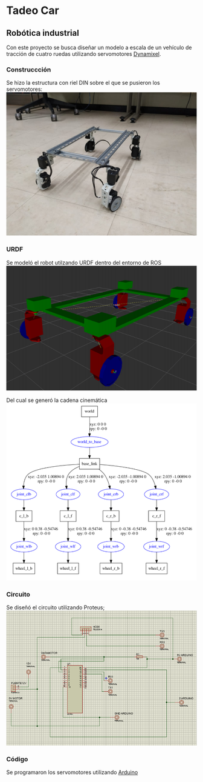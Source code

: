 # Tadeo Car
## Robótica industrial
Con este proyecto se busca diseñar un modelo a escala de un vehículo de tracción de cuatro ruedas utilizando servomotores [Dynamixel](http://www.dynamixel.com).
### Construccción
Se hizo la estructura con riel DIN sobre el que se pusieron los servomotores:
![Estructura](images/m1.jpeg)

### URDF
Se modeló el robot utilzando URDF dentro del entorno de ROS
![Estructura](images/urdf.png)

Del cual se generó la cadena cinemática
![Estructura](images/chain.png)

### Circuito
Se diseñó el circuito utilizando Proteus;
![Estructura](circuito/circuitoRobot1.png)

### Código
Se programaron los servomotores utilizando [Arduino](https://www.arduino.cc)
